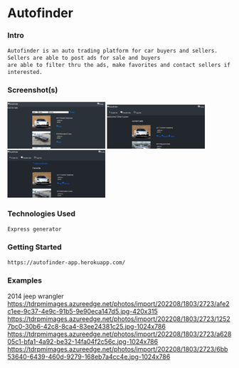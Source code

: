 # Autofinder

### Intro

    Autofinder is an auto trading platform for car buyers and sellers. Sellers are able to post ads for sale and buyers 
    are able to filter thru the ads, make favorites and contact sellers if interested.


### Screenshot(s)

<img src="public/images/Screenshot main.jpg" width="220">
<img src="public/images/Screenshot profile.jpg" width="220">
<img src="public/images/Screenshot fav.jpg" width="220">

### Technologies Used

    Express generator

### Getting Started
    
    https://autofinder-app.herokuapp.com/

### Examples

2014 jeep wrangler
    https://tdrpmimages.azureedge.net/photos/import/202208/1803/2723/afe2c1ee-9c37-4e9c-91b5-9e90eca147d5.jpg-420x315
    https://tdrpmimages.azureedge.net/photos/import/202208/1803/2723/12527bc0-30b6-42c8-8ca4-83ee24381c25.jpg-1024x786
    https://tdrpmimages.azureedge.net/photos/import/202208/1803/2723/a62805c1-bfa1-4a92-be32-14fa04f2c56c.jpg-1024x786
    https://tdrpmimages.azureedge.net/photos/import/202208/1803/2723/6bb53640-6439-460d-9279-168eb7a4cc4e.jpg-1024x786
